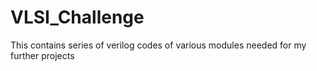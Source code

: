 # VLSI_Challenge
This contains series of verilog codes of various modules needed for my further projects 
